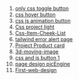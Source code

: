 1. [only css toggle button](https://github.com/Robiu-Sani/css-button-4)  <br/>
1. [css hover button](https://github.com/Robiu-Sani/Css-button-2)  <br/>
1. [css js animation button](https://github.com/Robiu-Sani/css-Button-3)  <br/>
1. [Css project light](https://github.com/Robiu-Sani/Css-project-light)  <br/>
1. [Css-Item-Cheek-List](https://github.com/Robiu-Sani/Css-Item-Cheek-List)  <br/>
1. [tailwind error alert page](https://github.com/Robiu-Sani/tailwind-error-alert-page)  <br/>
1. [Project Product card](https://github.com/Robiu-Sani/project-selling-card)  <br/>
4. [3d-moving-image](https://github.com/Robiu-Sani/css-3d-animation-image/)  <br/>
3. [css and js button 1](https://github.com/Robiu-Sani/Css-button-1) <br/>
2. [page design picEngine](https://github.com/Robiu-Sani/css-simpleProject-precties) <br/>
1. [First-web-design](https://github.com/Robiu-Sani/First-css-web) <br/>

